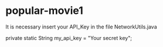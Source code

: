 # popular-movie1

It is necessary insert your API_Key in the file NetworkUtils.java
    
private static String my_api_key = "Your secret key";
